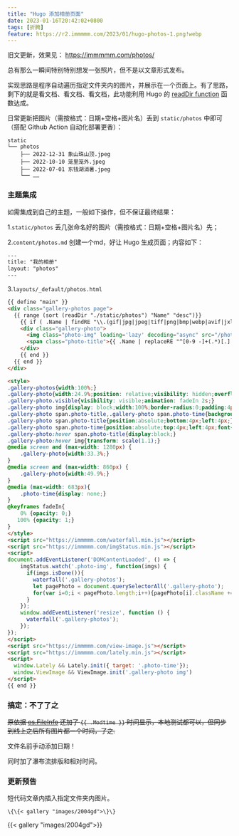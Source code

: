 ```yaml
---
title: "Hugo 添加相册页面"
date: 2023-01-16T20:42:02+0800
tags: [折腾]
feature: https://r2.immmmm.com/2023/01/hugo-photos-1.png!webp
---
```


旧文更新，效果见： <https://immmmm.com/photos/>

总有那么一瞬间特别特别想发一张照片，但不是以文章形式发布。

实现思路是程序自动遍历指定文件夹内的图片，并展示在一个页面上。有了思路，剩下的就是看文档、看文档、看文档，此功能利用 Hugo 的 [readDir function](https://gohugo.io/templates/files/) 函数达成。

<!--more-->

日常更新把图片（需按格式：日期+空格+图片名）丢到 `static/photos` 中即可（搭配 Github Action 自动化部署更香）：

```
static
└── photos
    ├── 2022-12-31 象山珠山顶.jpeg
    ├── 2022-10-10 笼里笼外.jpeg
    ├── 2022-07-01 东钱湖消暑.jpeg
    └── ……
``` 

### 主题集成

如需集成到自己的主题，一般如下操作，但不保证最终结果：

1.`static/photos` 丢几张命名好的图片（需按格式：日期+空格+图片名）先；

2.`content/photos.md` 创建一个md，好让 Hugo 生成页面；内容如下：

```html
---
title: "我的相册"
layout: "photos"
---
```

3.`layouts/_default/photos.html`
```html
{{ define "main" }}
<div class="gallery-photos page">
  {{ range (sort (readDir "./static/photos") "Name" "desc")}}
    {{ if ( .Name | findRE "\\.(gif|jpg|jpeg|tiff|png|bmp|webp|avif|jxl)") }}
    <div class="gallery-photo">
      <img class="photo-img" loading='lazy' decoding="async" src="/photos/{{ .Name }}" alt="{{ .Name }}" />
      <span class="photo-title">{{ .Name | replaceRE "^[0-9 -]+(.*)[.].*" "$1"}}</span><span class="photo-time">{{ .Name | replaceRE "^([0-9-]+).*[.].*" "$1" }}</span>
    </div>
    {{ end }}
  {{ end }}
</div>

<style>
.gallery-photos{width:100%;}
.gallery-photo{width:24.9%;position: relative;visibility: hidden;overflow: hidden;}
.gallery-photo.visible{visibility: visible;animation: fadeIn 2s;}
.gallery-photo img{display: block;width:100%;border-radius:0;padding:4px;animation: fadeIn 1s;cursor: pointer;transition: all .4s ease-in-out;}
.gallery-photo span.photo-title,.gallery-photo span.photo-time{background: rgba(0, 0, 0, 0.3);padding:0px 8px;font-size:0.9rem;color: #fff;display:none;animation: fadeIn 1s;}
.gallery-photo span.photo-title{position:absolute;bottom:4px;left:4px;}
.gallery-photo span.photo-time{position:absolute;top:4px;left:4px;font-size:0.8rem;}
.gallery-photo:hover span.photo-title{display:block;}
.gallery-photo:hover img{transform: scale(1.1);}
@media screen and (max-width: 1280px) {
	.gallery-photo{width:33.3%;}
}
@media screen and (max-width: 860px) {
	.gallery-photo{width:49.9%;}
}
@media (max-width: 683px){
	.photo-time{display: none;}
}
@keyframes fadeIn{
	0% {opacity: 0;}
   100% {opacity: 1;}
}
</style>
<script src="https://immmmm.com/waterfall.min.js"></script>
<script src="https://immmmm.com/imgStatus.min.js"></script>
<script>
document.addEventListener('DOMContentLoaded', () => {
    imgStatus.watch('.photo-img', function(imgs) {
      if(imgs.isDone()){
        waterfall('.gallery-photos');
        let pagePhoto = document.querySelectorAll('.gallery-photo');
        for(var i=0;i < pagePhoto.length;i++){pagePhoto[i].className += " visible"};
      }
    });
    window.addEventListener('resize', function () {
      waterfall('.gallery-photos');
    });
});
</script>
<script src="https://immmmm.com/view-image.js"></script>
<script src="https://immmmm.com/lately.min.js"></script>
<script>
  window.Lately && Lately.init({ target: '.photo-time'});
  window.ViewImage && ViewImage.init('.gallery-photo img')
</script>
{{ end }}
```

### 搞定：不了了之

~~原依据 [os.FileInfo](https://golang.org/pkg/os/#FileInfo) 还加了 `{{ .Modtime }}` 时间显示，本地测试都可以，但同步到线上之后所有图片都一个时间，了之.~~

文件名前手动添加日期！

同时加了瀑布流排版和相对时间。


### 更新预告

短代码文章内插入指定文件夹内图片。

```
\{\{< gallery "images/2004gd">\}\}
```


{{< gallery "images/2004gd">}}